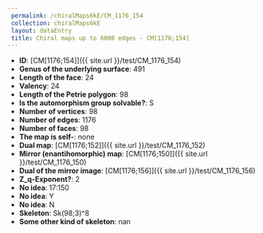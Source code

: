 ```yaml
--- 
 permalink: /chiralMaps6kE/CM_1176_154 
 collection: chiralMaps6kE
 layout: dataEntry
 title: Chiral maps up to 6000 edges - CM[1176;154]
---
```


- **ID**: [CM[1176;154]]({{ site.url }}/test/CM_1176_154)
- **Genus of the underlying surface**: 491
- **Length of the face**: 24
- **Valency**: 24
- **Length of the Petrie polygon**: 98
- **Is the automorphism group solvable?**: S
- **Number of vertices**: 98
- **Number of edges**: 1176
- **Number of faces**: 98
- **The map is self-**: none
- **Dual map**: [CM[1176;152]]({{ site.url }}/test/CM_1176_152)
- **Mirror (enantihomorphic) map**: [CM[1176;150]]({{ site.url }}/test/CM_1176_150)
- **Dual of the mirror image**: [CM[1176;156]]({{ site.url }}/test/CM_1176_156)
- **Z_q-Exponent?**: 2
- **No idea**:  17:150
- **No idea**: Y
- **No idea**: N
- **Skeleton**: Sk(98;3)^8
- **Some other kind of skeleton**: nan
